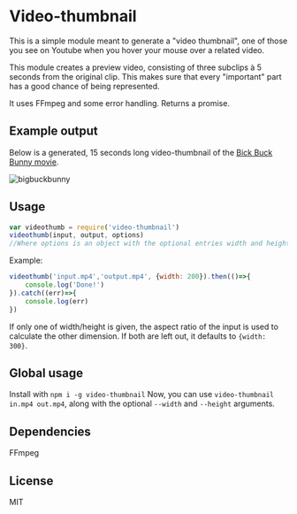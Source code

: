 # Video-thumbnail
This is a simple module meant to generate a "video thumbnail", one of those you see on Youtube when you hover your mouse over a related video.

This module creates a preview video, consisting of three subclips à 5 seconds from the original clip. This makes sure that every "important" part has a good chance of being represented.

It uses FFmpeg and some error handling. Returns a promise.

## Example output
Below is a generated, 15 seconds long video-thumbnail of the [Bick Buck Bunny movie](https://www.youtube.com/watch?v=YE7VzlLtp-4).

![bigbuckbunny](https://user-images.githubusercontent.com/11942597/29752124-6d60e0fc-8b58-11e7-837d-5a7f0d068320.gif)

## Usage

```javascript
var videothumb = require('video-thumbnail')
videothumb(input, output, options)
//Where options is an object with the optional entries width and height
```

Example:
```javascript
videothumb('input.mp4','output.mp4', {width: 200}).then(()=>{
    console.log('Done!')
}).catch((err)=>{
    console.log(err)
})
```

If only one of width/height is given, the aspect ratio of the input is used to calculate the other dimension. If both are left out, it defaults to `{width: 300}`.

## Global usage
Install with `npm i -g video-thumbnail`
Now, you can use `video-thumbnail in.mp4 out.mp4`, along with the optional `--width` and `--height` arguments.

## Dependencies
FFmpeg

## License
MIT
